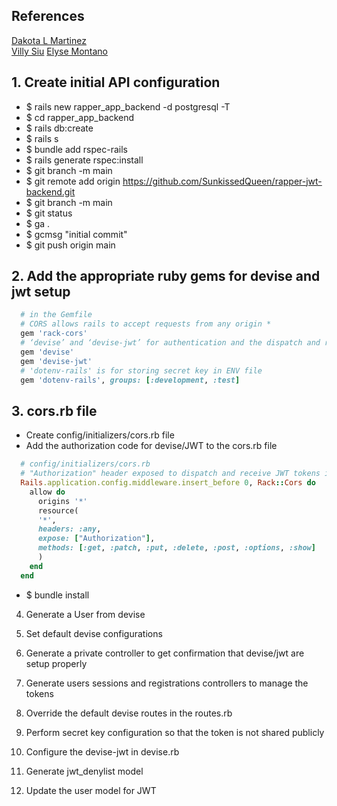 ## References
[Dakota L Martinez](https://github.com/DakotaLMartinez/rails-devise-jwt-tutorial)  
[Villy Siu](https://medium.com/@villysiu/authenticate-user-with-devise-gem-and-devise-jwt-in-react-application-1-2-a869477a2cb3)
[Elyse Montano](https://github.com/elysemontano/apartment-app-backend)

## 1. Create initial API configuration
- $ rails new rapper_app_backend -d postgresql -T
- $ cd rapper_app_backend
- $ rails db:create
- $ rails s
- $ bundle add rspec-rails
- $ rails generate rspec:install
- $ git branch -m main
- $ git remote add origin https://github.com/SunkissedQueen/rapper-jwt-backend.git
- $ git branch -m main
- $ git status
- $ ga .
- $ gcmsg "initial commit"
- $ git push origin main

## 2. Add the appropriate ruby gems for devise and jwt setup
```rb
  # in the Gemfile
  # CORS allows rails to accept requests from any origin *
  gem 'rack-cors'
  # ‘devise’ and ‘devise-jwt’ for authentication and the dispatch and revocation of JWT tokens
  gem 'devise'
  gem 'devise-jwt'
  # 'dotenv-rails' is for storing secret key in ENV file
  gem 'dotenv-rails', groups: [:development, :test]
```

## 3. cors.rb file
- Create config/initializers/cors.rb file
- Add the authorization code for devise/JWT to the cors.rb file
```rb
  # config/initializers/cors.rb
  # "Authorization" header exposed to dispatch and receive JWT tokens in Auth headers
  Rails.application.config.middleware.insert_before 0, Rack::Cors do
    allow do
      origins '*'
      resource(
      '*',
      headers: :any,
      expose: ["Authorization"],
      methods: [:get, :patch, :put, :delete, :post, :options, :show]
      )
    end
  end
```
- $ bundle install

4. Generate a User from devise

5. Set default devise configurations

5. Generate a private controller to get confirmation that devise/jwt are setup properly

6. Generate users sessions and registrations controllers to manage the tokens
7. Override the default devise routes in the routes.rb

8. Perform secret key configuration so that the token is not shared publicly
9. Configure the devise-jwt in devise.rb

10. Generate jwt_denylist model 
11. Update the user model for JWT